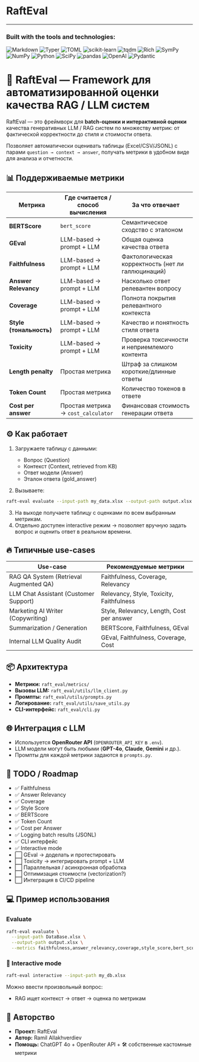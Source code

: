 # RaftEval
---
### Built with the tools and technologies:

![Markdown](https://img.shields.io/badge/-Markdown-000000?style=for-the-badge&logo=markdown)
![Typer](https://img.shields.io/badge/-Typer-16A085?style=for-the-badge)
![TOML](https://img.shields.io/badge/-TOML-8D6748?style=for-the-badge)
![scikit-learn](https://img.shields.io/badge/-scikit--learn-F7931E?style=for-the-badge&logo=scikit-learn)
![tqdm](https://img.shields.io/badge/-tqdm-F7B93E?style=for-the-badge)
![Rich](https://img.shields.io/badge/-Rich-FFD700?style=for-the-badge)
![SymPy](https://img.shields.io/badge/-SymPy-3B5526?style=for-the-badge)
![NumPy](https://img.shields.io/badge/-NumPy-013243?style=for-the-badge&logo=numpy)
![Python](https://img.shields.io/badge/-Python-3776AB?style=for-the-badge&logo=python)
![SciPy](https://img.shields.io/badge/-SciPy-8CAAE6?style=for-the-badge&logo=scipy)
![pandas](https://img.shields.io/badge/-pandas-150458?style=for-the-badge&logo=pandas)
![OpenAI](https://img.shields.io/badge/-OpenAI-412991?style=for-the-badge&logo=openai)
![Pydantic](https://img.shields.io/badge/-Pydantic-EF4A7B?style=for-the-badge)



# 🚀 RaftEval — Framework для автоматизированной оценки качества RAG / LLM систем

RaftEval — это фреймворк для **batch-оценки и интерактивной оценки** качества генеративных LLM / RAG систем по множеству метрик: от фактической корректности до стиля и стоимости ответа.

Позволяет автоматически оценивать таблицы (Excel/CSV/JSONL) с парами `question → context → answer`, получать метрики в удобном виде для анализа и отчетности.

## 📊 Поддерживаемые метрики

| Метрика               | Где считается / способ вычисления                   | За что отвечает |
|-----------------------|----------------------------------------------------|-----------------|
| **BERTScore**         | `bert_score`                                       | Семантическое сходство с эталоном |
| **GEval**             | LLM-based → prompt + LLM                           | Общая оценка качества ответа |
| **Faithfulness**      | LLM-based → prompt + LLM                           | Фактологическая корректность (нет ли галлюцинаций) |
| **Answer Relevancy**  | LLM-based → prompt + LLM                           | Насколько ответ релевантен вопросу |
| **Coverage**          | LLM-based → prompt + LLM                           | Полнота покрытия релевантного контекста |
| **Style (тональность)** | LLM-based → prompt + LLM                          | Качество и понятность стиля ответа |
| **Toxicity**          | LLM-based → prompt + LLM                           | Проверка токсичности и неприемлемого контента |
| **Length penalty**    | Простая метрика                                    | Штраф за слишком короткие/длинные ответы |
| **Token Count**       | Простая метрика                                    | Количество токенов в ответе |
| **Cost per answer**   | Простая метрика → `cost_calculator`                | Финансовая стоимость генерации ответа |

## ⚙️ Как работает

1. Загружаете таблицу с данными:
    - Вопрос (Question)
    - Контекст (Context, retrieved from KB)
    - Ответ модели (Answer)
    - Эталон ответа (gold_answer)

2. Вызываете:
```bash
raft-eval evaluate --input-path my_data.xlsx --output-path output.xlsx --metrics all
```
3. На выходе получаете таблицу с оценками по всем выбранным метрикам.
4. Отдельно доступен interactive режим → позволяет вручную задать вопрос и оценить ответ в реальном времени.
## 🔥 Типичные use-cases

| Use-case                              | Рекомендуемые метрики                                 |
| ------------------------------------- | ---------------------------------------------------- |
| RAG QA System (Retrieval Augmented QA) | Faithfulness, Coverage, Relevancy                     |
| LLM Chat Assistant (Customer Support)  | Relevancy, Style, Toxicity, Faithfulness              |
| Marketing AI Writer (Copywriting)     | Style, Relevancy, Length, Cost per answer             |
| Summarization / Generation            | BERTScore, Faithfulness, GEval                         |
| Internal LLM Quality Audit            | GEval, Faithfulness, Coverage, Cost                   |

## 📦 Архитектура

- **Метрики:** `raft_eval/metrics/`
- **Вызовы LLM:** `raft_eval/utils/llm_client.py`
- **Промпты:** `raft_eval/utils/prompts.py`
- **Логирование:** `raft_eval/utils/save_utils.py`
- **CLI-интерфейс:** `raft_eval/cli.py`

## 🌐 Интеграция с LLM

- Используется **OpenRouter API** (`OPENROUTER_API_KEY` в `.env`).
- LLM модели могут быть любыми (**GPT-4o**, **Claude**, **Gemini** и др.).
- Промпты для каждой метрики задаются в `prompts.py`.

## 🚧 TODO / Roadmap

- ✅ Faithfulness
- ✅ Answer Relevancy
- ✅ Coverage
- ✅ Style Score
- ✅ BERTScore
- ✅ Token Count
- ✅ Cost per Answer
- ✅ Logging batch results (JSONL)
- ✅ CLI интерфейс
- ✅ Interactive mode
- ⬜ GEval → доделать и протестировать
- ⬜ Toxicity → интегрировать prompt + LLM
- ⬜ Параллельная / асинхронная обработка
- ⬜ Оптимизация стоимости (vectorization?)
- ⬜ Интеграция в CI/CD pipeline

## 💻 Пример использования

### Evaluate

```bash
raft-eval evaluate \
  --input-path DataBase.xlsx \
  --output-path output.xlsx \
  --metrics faithfulness,answer_relevancy,coverage,style_score,bert_score,token_count,cost_metric
```

### 🚀 Interactive mode

```bash
raft-eval interactive --input-path my_db.xlsx
```

Можно ввести произвольный вопрос:

- RAG ищет контекст → ответ → оценка по метрикам

## 🤝 Авторство

- **Проект:** RaftEval
- **Автор:** Ramil Allakhverdiev
- **Помощь:** ChatGPT 4o + OpenRouter API + 🛠 собственные кастомные метрики
